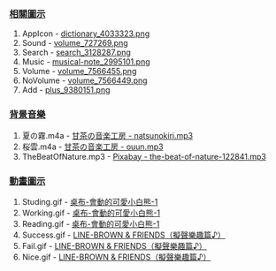 ### [相關圖示](https://www.flaticon.com)
1. AppIcon - [dictionary_4033323.png](https://www.flaticon.com/free-icon/knowledge_2997319)
1. Sound - [volume_727269.png](https://www.flaticon.com/free-icon/volume_727269)
1. Search - [search_3128287.png](https://www.flaticon.com/free-icon/search_3128287)
1. Music - [musical-note_2995101.png](https://www.flaticon.com/free-icon/musical-note_2995101)
1. Volume - [volume_7566455.png](https://www.flaticon.com/free-icon/volume_7566455)
1. NoVolume - [volume_7566449.png](https://www.flaticon.com/free-icon/volume_7566449)
1. Add - [plus_9380151.png](https://www.flaticon.com/free-icon/plus_9380151)

### [背景音樂](http://amachamusic.chagasi.com/)
1. 夏の霧.m4a - [甘茶の音楽工房 - natsunokiri.mp3](http://amachamusic.chagasi.com/music_natsunokiri.html)
1. 桜雲.m4a - [甘茶の音楽工房 - ouun.mp3](http://amachamusic.chagasi.com/music_ouun.html)
1. TheBeatOfNature.mp3 - [Pixabay - the-beat-of-nature-122841.mp3](https://pixabay.com/music/solo-guitar-the-beat-of-nature-122841/)

### [動畫圖示](https://imgur.com/)
1. Studing.gif - [桌布-會動的可愛小白熊-1](https://imgur.com/CsxYiU3)
1. Working.gif - [桌布-會動的可愛小白熊-1](https://imgur.com/6VsD3md)
1. Reading.gif - [桌布-會動的可愛小白熊-1](https://imgur.com/bM0UnMb)
1. Success.gif - [LINE-BROWN & FRIENDS（擬聲樂趣篇♪）](https://www.ilikesticker.com/LineStickerAnimation/S0005943-BROWN-FRIENDS（擬聲樂趣篇♪）/zh-Hant)
1. Fail.gif - [LINE-BROWN & FRIENDS（擬聲樂趣篇♪）](https://www.ilikesticker.com/LineStickerAnimation/S0005943-BROWN-FRIENDS（擬聲樂趣篇♪）/zh-Hant)
1. Nice.gif - [LINE-BROWN & FRIENDS（擬聲樂趣篇♪）](https://www.ilikesticker.com/LineStickerAnimation/S0005943-BROWN-FRIENDS（擬聲樂趣篇♪）/zh-Hant)
